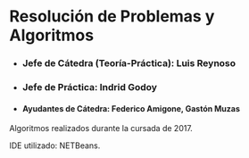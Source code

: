 # Resolución de Problemas y Algoritmos

* ### Jefe de Cátedra (Teoría-Práctica): Luis Reynoso
* ### Jefe de Práctica: Indrid Godoy
* #### Ayudantes de Cátedra: Federico Amigone, Gastón Muzas

Algoritmos realizados durante la cursada de 2017. 

IDE utilizado: NETBeans.
